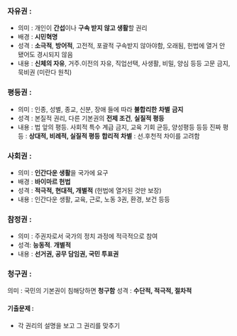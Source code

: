 ### 자유권 :
- 의미 : 개인이 **간섭**이나 **구속 받지 않고 생활**할 권리
- 배경 : **시민혁명**
- 성격 : **소극적**, **방어적**, 고전적, 포괄적
	  구속받지 않아야함, 오래됨, 헌법에 열거 안 됐어도 경시되지 않음
- 내용 : **신체의 자유**, 거주.이전의 자유, 직업선택, 사생활, 비밀, 양심 등등
	  고문 금지, 묵비권 (미란다 원칙)

### 평등권 :
- 의미 : 인종, 성별, 종교, 신분, 장애 들에 따라 **불합리한** **차별** **금지**
- 성격 : 본질적 권리, 다른 기본권의 **전제 조건**, **실질적 평등**
- 내용 : 법 앞의 평등. 사회적 특수 계급 금지, 교육 기회 균등, 양성평등 등등
	  진짜 평등 : **상대적, 비례적, 실질적 평등**
	  **합리적** **차별** : 선.후천적 차이를 고려함

### 사회권 : 
- 의미 : **인간다운 생활**을 국가에 요구
- 배경 : **바이마르 헌법**
- 성격 : **적극적, 현대적, 개별적** (헌법에 열거된 것만 보장)
- 내용 : 인간다운 생활, 교육, 근로, 노동 3권, 환경, 보건 등등

### 참정권 : 
- 의미 : 주권자로서 국가의 정치 과정에 적극적으로 참여
- 성격: **능동적**. **개별적**
- 내용 : **선거권, 공무 담임권, 국민 투표권**

### 청구권 :
의미 : 국민의 기본권이 침해당하면 **청구함**
성격 : **수단적, 적극적, 절차적**

#### 기출문제 :
- 각 권리의 설명을 보고 그 권리를 맞추기
